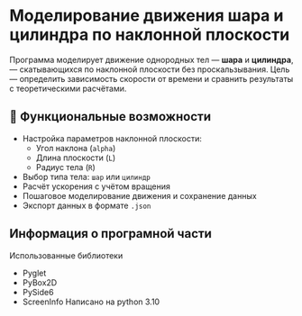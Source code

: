 # Моделирование движения шара и цилиндра по наклонной плоскости

Программа моделирует движение однородных тел — **шара** и **цилиндра**, — скатывающихся по наклонной плоскости без проскальзывания. Цель — определить зависимость скорости от времени и сравнить результаты с теоретическими расчётами.

## 📌 Функциональные возможности

- Настройка параметров наклонной плоскости:
  - Угол наклона (`alpha`)
  - Длина плоскости (`L`)
  - Радиус тела (`R`)
- Выбор типа тела: `шар` или `цилиндр`
- Расчёт ускорения с учётом вращения
- Пошаговое моделирование движения и сохранение данных
- Экспорт данных в формате `.json`

## Информация о програмной части
Использованные библиотеки
- Pyglet
- PyBox2D
- PySide6
- ScreenInfo
Написано на python 3.10

